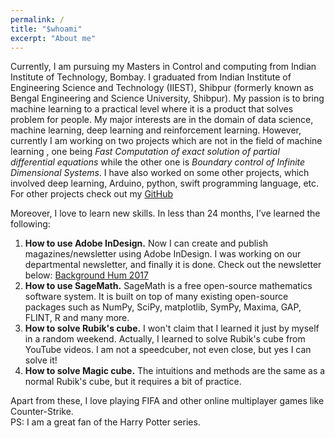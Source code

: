 ```yaml
---
permalink: /
title: "$whoami"
excerpt: "About me"
---
```


Currently, I am pursuing my Masters in Control and computing from Indian
Institute of Technology, Bombay. I graduated from Indian Institute of
Engineering Science and Technology (IIEST), Shibpur (formerly known as Bengal
Engineering and Science University, Shibpur). My passion is to bring machine learning to a practical level where it is a product that solves problem for people.
My major interests are in the domain of data science, machine learning, deep learning and reinforcement learning. However, currently I am working on two projects which are not in the field of machine learning
, one being *Fast Computation of exact solution of partial differential equations* while the other one is *Boundary control of Infinite Dimensional Systems*.
I have also worked on some other projects, which involved deep learning, Arduino, python, swift programming language, etc.
For other projects check out my [GitHub]("https://github.com/ayansengupta17/")

Moreover, I love to learn new skills. In less than 24 months, I’ve learned the following:
1. **How to use Adobe InDesign.** Now I can create and publish magazines/newsletter using Adobe InDesign. I was working on our departmental newsletter, and finally it is done. Check out the newsletter below:
[Background Hum 2017]("https://issuu.com/ayansengupta17/docs/bh_final")
2. **How to use SageMath.** SageMath is a free open-source mathematics software system. It is built on top of many existing open-source packages such as  NumPy, SciPy, matplotlib, SymPy, Maxima, GAP, FLINT, R and many more.
3. **How to solve Rubik's cube.** I won't claim that I learned it just by myself in a random weekend. Actually, I learned to solve Rubik's cube from YouTube videos. I am not a speedcuber, not even close, but yes I can solve it!
4. **How to solve Magic cube.** The intuitions and methods are the same as a normal Rubik's cube, but it requires a bit of practice.

Apart from these, I love playing FIFA and other online multiplayer games like Counter-Strike.<br/>
PS: I am a great fan of the Harry Potter series.

